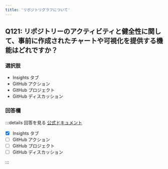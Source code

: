 ```yaml
---
title: 'リポジトリグラフについて'
---
```


## Q121: リポジトリーのアクティビティと健全性に関して、事前に作成されたチャートや可視化を提供する機能はどれですか？

### 選択肢

- Insights タブ
- GitHub アクション
- GitHub プロジェクト
- GitHub ディスカッション

### 回答欄

:::details 回答を見る
[公式ドキュメント](https://docs.github.com/ja/repositories/viewing-activity-and-data-for-your-repository/about-repository-graphs)

- [x] Insights タブ
- [ ] GitHub アクション
- [ ] GitHub プロジェクト
- [ ] GitHub ディスカッション

:::

